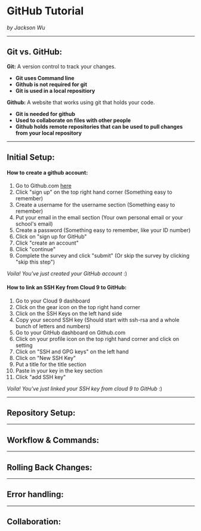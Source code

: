 # GitHub Tutorial

_by Jackson Wu_

---
## Git vs. GitHub:
**Git:** A version control to track your changes.  

* **Git uses Command line**
* **Github is not required for git**
* **Git is used in a local repositiory** 

**Github:** A website that works using git that holds your code. 

* **Git is needed for github**
* **Used to collaborate on files with other people**
* **Github holds remote repositories that can be used to pull changes from your local repository**

---
## Initial Setup:
    
#### **How to create a github account**: 

1. Go to Github.com [here](http://github.com)
2. Click "sign up" on the top right hand corner (Something easy to remember)
2. Create a username for the username section (Something easy to remember)
3. Put your email in the email section (Your own personal email or your school's email)
4. Create a password (Something easy to remember, like your ID number)
5. Click on "sign up for GitHub"
6. Click "create an account"
7. Click "continue"
8. Complete the survey and click "submit" (Or skip the survey by clicking "skip this step")  

_Voila! You've just created your GitHub account_ :)

#### **How to link an SSH Key from Cloud 9 to GitHub:**

1. Go to your Cloud 9 dashboard
2. Click on the gear icon on the top right hand corner
3. Click on the SSH Keys on the left hand side
4. Copy your second SSH key (Should start with ssh-rsa and a whole bunch of letters and numbers)
5. Go to your GitHub dashboard on Github.com
6. Click on your profile icon on the top right hand corner and click on setting
7. Click on "SSH and GPG keys" on the left hand 
8. Click on "New SSH Key"
9. Put a title for the title section
10. Paste in your key in the key section
11. Click "add SSH key"

_Voila! You've just linked your SSH key from cloud 9 to GitHub_ :)

---
## Repository Setup:



---
## Workflow & Commands:



---
## Rolling Back Changes:



---
## Error handling:



---
## Collaboration: